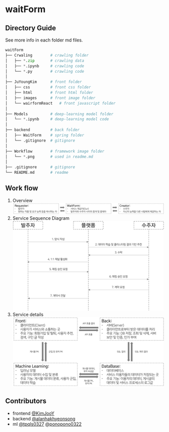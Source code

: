 # waitForm

## Directory Guide
See more info in each folder md files.
```python
waitForm
├── Crwaling        # crawling folder
│   ├── *.zip       # crawling data
│   ├── *.ipynb     # crawling code
│   └── *.py        # crawling code
│ 
├── JuYoungKim      # front folder
│   ├── css         # front css folder
│   ├── html        # front html folder
│   ├── images      # front image folder
│   └── wairformReact   # front javascript folder
│ 
├── Models          # deep-learning model folder
│   └── *.ipynb     # deep-learning model code
│ 
├── backend         # back folder
│   ├── WaitForm    # spring folder
│   └── .gitignore  # gitignore
│ 
├── Workflow        # framework image folder
│   └── *.png       # used in readme.md
│ 
├── .gitignore      # gitignore
└── README.md       # readme
```

## Work flow
1. Overview  
   ![overview_image](./Workflow/service_framework.png)
2. Service Sequence Diagram  
   ![service_sequence_diagram](./Workflow/working_process.png)
3. Service details  
   ![service_details](./Workflow/in_framework.png)


## Contributors
- frontend [@KimJooY](https://github.com/KimJooY)
- backend [@alanhakhyeonsong](https://github.com/alanhakhyeonsong)
- ml [@tpqls0327](https://github.com/tpqls0327) [@ponopono0322](https://github.com/ponopono0322)

